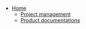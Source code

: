 - [Home](README.md)
  - [Project management](Project_management/README.md)
  - [Product documentations](Product_documentations/README.md)
